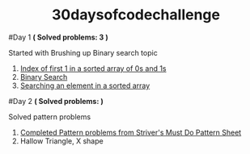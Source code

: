 <h1 align=center>30daysofcodechallenge</h1>

#Day 1 **( Solved problems: 3 )**

  Started with Brushing up Binary search topic
  1)  <a href="https://www.geeksforgeeks.org/problems/index-of-first-1-in-a-sorted-array-of-0s-and-1s4048/1?page=2&category=Arrays&difficulty=Basic&sortBy=submissions">Index of first 1 in a sorted array of 0s and 1s</a>
  2)  <a href="https://www.geeksforgeeks.org/problems/binary-search-1587115620/1?page=1&category=Arrays,Binary%20Search&difficulty=Basic&sortBy=submissions">Binary Search</a>
  3)  <a href="https://www.geeksforgeeks.org/problems/who-will-win-1587115621/1?page=1&category=Binary%20Search&difficulty=Basic&sortBy=submissions">Searching an element in a sorted array</a>

#Day 2 **( Solved problems:  )**

  Solved pattern problems
  1) <a href = "https://takeuforward.org/strivers-a2z-dsa-course/must-do-pattern-problems-before-starting-dsa/">Completed Pattern problems from Striver's Must Do Pattern Sheet</a>
  2) Hallow Triangle, X shape
